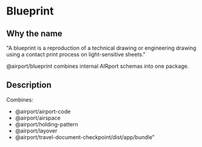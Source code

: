 # Blueprint

## Why the name 

"A blueprint is a reproduction of a technical drawing or engineering drawing using a contact print process on light-sensitive sheets."

@airport/blueprint combines internal AIRport schemas into one package.

## Description

Combines:
- @airport/airport-code
- @airport/airspace
- @airport/holding-pattern
- @airport/layover
- @airport/travel-document-checkpoint/dist/app/bundle"
